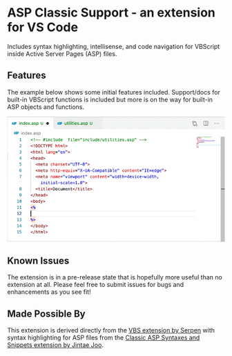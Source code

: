 # ASP Classic Support - an extension for VS Code

Includes syntax highlighting, intellisense, and code navigation for VBScript inside Active Server Pages (ASP) files.

## Features

The example below shows some initial features included. Support/docs for built-in VBScript functions is included but more is on the way for built-in ASP objects and functions.

![Outline](assets/docs/sample.gif)

## Known Issues

The extension is in a pre-release state that is hopefully more useful than no extension at all. Please feel free to submit issues for bugs and enhancements as you see fit!

## Made Possible By

This extension is derived directly from the [VBS extension by Serpen](https://marketplace.visualstudio.com/items?itemName=Serpen.vbsvscode) with syntax highlighting for ASP files from the [Classic ASP Syntaxes and Snippets extension by Jintae Joo](https://marketplace.visualstudio.com/items?itemName=jtjoo.classic-asp-html).
